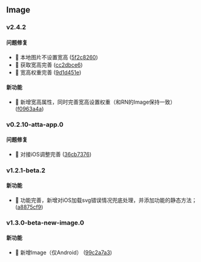## Image

### v2.4.2

#### 问题修复
* 🐛 本地图片不设置宽高 ([5f2c8260](https://atta-gitlab.xtrfr.cn/atta-team/fe/fe-arch/components/xtd-rn/commit/5f2c8260374718ca5534341dd711d237ed964ea8))
* 🐛 获取宽高完善 ([cc2dbce6](https://atta-gitlab.xtrfr.cn/atta-team/fe/fe-arch/components/xtd-rn/commit/cc2dbce6b6de449440fc3c2406c8a3d0d50d8b86))
* 🐛 宽高权重完善 ([9d1d451e](https://atta-gitlab.xtrfr.cn/atta-team/fe/fe-arch/components/xtd-rn/commit/9d1d451e543f4d47a86fdda6b58fc3da7c912757))

#### 新功能
* 🚀 新增宽高属性，同时完善宽高设置权重（和RN的Image保持一致） ([f0963a4a](https://atta-gitlab.xtrfr.cn/atta-team/fe/fe-arch/components/xtd-rn/commit/f0963a4afd618ac530be8d8bd280263420398a30))

### v0.2.10-atta-app.0

#### 问题修复
* 🐛 对接iOS调整完善 ([36cb7376](https://atta-gitlab.xtrfr.cn/atta-team/fe/fe-arch/components/xtd-rn/commit/36cb7376e549ed33aba83ba59db047a76cfa200e))

### v1.2.1-beta.2

#### 新功能
* 🚀 功能完善，新增对iOS加载svg错误情况兜底处理，并添加功能的静态方法； ([a8875cf9](https://atta-gitlab.xtrfr.cn/atta-team/fe/fe-arch/components/xtd-rn/commit/a8875cf90ec21197ce9be741a055d7a85f24a321))

### v1.3.0-beta-new-image.0

#### 新功能
* 🚀 新增Image（仅Android） ([99c2a7a3](https://atta-gitlab.xtrfr.cn/atta-team/fe/fe-arch/components/xtd-rn/commit/99c2a7a374ee8a2aa2a6a34be627ba8a62bed7e1))
